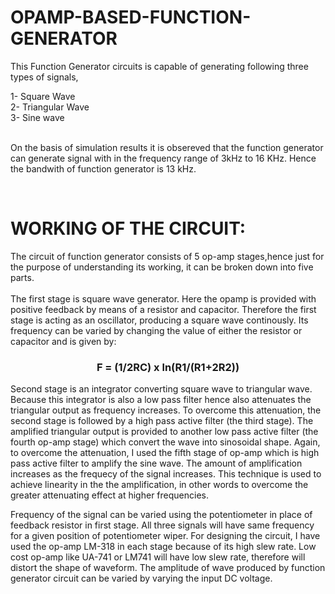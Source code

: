 # OPAMP-BASED-FUNCTION-GENERATOR

<p>This Function Generator circuits is capable of generating following three types of signals,</p>
1- Square Wave <br>
2- Triangular Wave <br>
3- Sine wave <br>
<br>
<p>On the basis of simulation results it is obsereved that the function generator can generate signal with in the frequency range of 3kHz to 16 KHz. Hence the bandwith of function generator is 13 kHz.</p>
<br>
<h1>WORKING OF THE CIRCUIT:</h1>
<p>The circuit of function generator consists of 5 op-amp stages,hence just for the purpose of understanding its working, it can be broken down into  five parts.<br><br>
The first stage is square wave generator. Here the opamp is provided with positive feedback by means of a resistor and capacitor. Therefore the first stage is acting as an oscillator, producing a square wave continously. Its frequency can be varied by changing the value of either the resistor or capacitor and is given by:<br>
      <h3> <center> F = (1/2RC) x ln(R1/(R1+2R2)) </center> </h3> 
Second stage is an integrator converting square wave to triangular wave. Because this integrator is also a low pass filter hence also attenuates the triangular output as frequency increases. To overcome this attenuation, the  second stage is followed by a high pass active filter (the third stage). The amplified triangular output is provided to another low pass active filter (the fourth op-amp stage) which convert the wave into sinosoidal shape. Again, to overcome the attenuation, I used the fifth stage of op-amp which is high pass active filter to amplify the sine wave. The amount of amplification increases as the frequecy of  the signal increases. This technique is used to achieve linearity in the the amplification, in other words to overcome the greater attenuating effect at higher frequencies.</p>
<p>Frequency of the signal can be varied using the potentiometer in place of feedback resistor in first stage. All three signals will have same frequency for a given position of potentiometer wiper. For designing the circuit, I have used the op-amp LM-318 in each stage because of its high slew rate. Low cost op-amp like UA-741 or LM741 will have low slew rate, therefore will distort the shape of waveform. The amplitude of wave produced by function generator circuit can be varied by varying the input DC voltage.</p>
